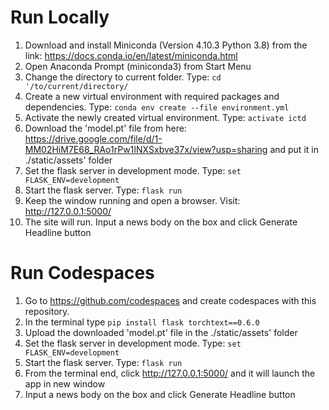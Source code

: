 # Run Locally 

1. Download and install Miniconda (Version 4.10.3 Python 3.8) from the link: https://docs.conda.io/en/latest/miniconda.html
2. Open Anaconda Prompt (miniconda3) from Start Menu
3. Change the directory to current folder. Type: `cd '/to/current/directory/`
4. Create a new virtual environment with required packages and dependencies. Type: `conda env create --file environment.yml`
5. Activate the newly created virtual environment. Type: `activate ictd`
6. Download the 'model.pt' file from here: https://drive.google.com/file/d/1-MM02HiM7E68_RAo1rPw1INXSxbve37x/view?usp=sharing and put it in ./static/assets' folder
7. Set the flask server in development mode. Type: `set FLASK_ENV=development`
8. Start the flask server. Type: `flask run`
9. Keep the window running and open a browser. Visit: http://127.0.0.1:5000/
10. The site will run. Input a news body on the box and click Generate Headline button

# Run Codespaces

1. Go to https://github.com/codespaces and create codespaces with this repository.
2. In the terminal type `pip install flask torchtext==0.6.0`
3. Upload the downloaded 'model.pt' file in the ./static/assets' folder
4. Set the flask server in development mode. Type: `set FLASK_ENV=development`
5. Start the flask server. Type: `flask run`
6. From the terminal end, click http://127.0.0.1:5000/ and it will launch the app in new window
7. Input a news body on the box and click Generate Headline button


